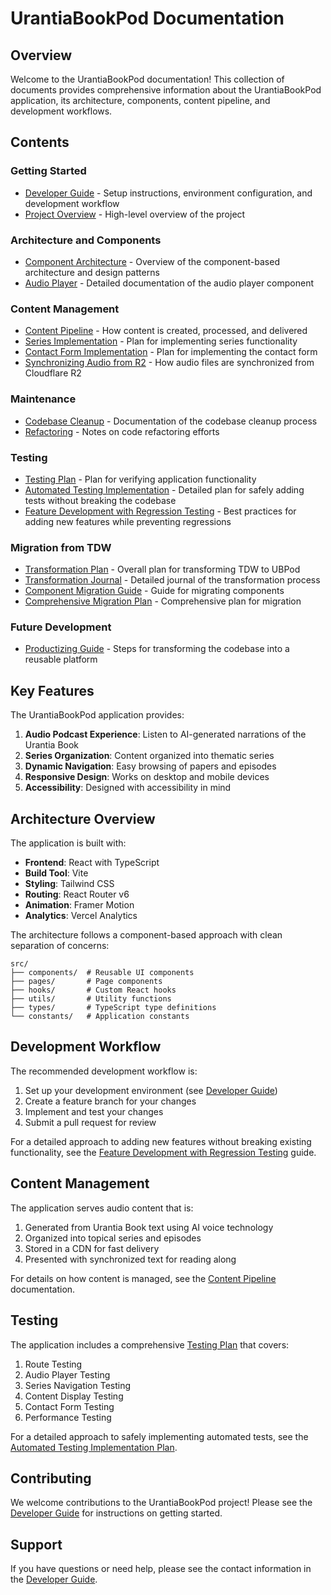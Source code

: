 # UrantiaBookPod Documentation

## Overview

Welcome to the UrantiaBookPod documentation! This collection of documents provides comprehensive information about the UrantiaBookPod application, its architecture, components, content pipeline, and development workflows.

## Contents

### Getting Started

- [Developer Guide](./development/developer-guide.md) - Setup instructions, environment configuration, and development workflow
- [Project Overview](../README.md) - High-level overview of the project

### Architecture and Components

- [Component Architecture](./development/components/architecture.md) - Overview of the component-based architecture and design patterns
- [Audio Player](./development/components/audio-player.md) - Detailed documentation of the audio player component

### Content Management

- [Content Pipeline](./content/content-pipeline.md) - How content is created, processed, and delivered
- [Series Implementation](./content/series-implementation-plan.md) - Plan for implementing series functionality
- [Contact Form Implementation](./content/contact-form-implementation-plan.md) - Plan for implementing the contact form
- [Synchronizing Audio from R2](./content/synchronizing-audio-from-R2.md) - How audio files are synchronized from Cloudflare R2

### Maintenance

- [Codebase Cleanup](./cleanup/codebase-cleanup.md) - Documentation of the codebase cleanup process
- [Refactoring](./cleanup/REFACTORING.md) - Notes on code refactoring efforts

### Testing

- [Testing Plan](./testing/testing-plan.md) - Plan for verifying application functionality
- [Automated Testing Implementation](./testing/automated-testing-implementation-plan.md) - Detailed plan for safely adding tests without breaking the codebase
- [Feature Development with Regression Testing](./testing/Feature-Development-with-Regression-Testing.md) - Best practices for adding new features while preventing regressions

### Migration from TDW

- [Transformation Plan](./migration/transformation-plan.md) - Overall plan for transforming TDW to UBPod
- [Transformation Journal](./migration/TRANSFORMATION_JOURNAL.md) - Detailed journal of the transformation process
- [Component Migration Guide](./migration/TDW-to-UBPod-Component-Migration-Guide-1b666b22be4f803d86c7e8f0943dd772.md) - Guide for migrating components
- [Comprehensive Migration Plan](./migration/TDW-to-UBPod-Comprehensive-Migration-Plan-from-Nex-1b666b22be4f807e87e9ef688e906147.md) - Comprehensive plan for migration

### Future Development

- [Productizing Guide](./productizing/productizing.md) - Steps for transforming the codebase into a reusable platform

## Key Features

The UrantiaBookPod application provides:

1. **Audio Podcast Experience**: Listen to AI-generated narrations of the Urantia Book
2. **Series Organization**: Content organized into thematic series
3. **Dynamic Navigation**: Easy browsing of papers and episodes
4. **Responsive Design**: Works on desktop and mobile devices
5. **Accessibility**: Designed with accessibility in mind

## Architecture Overview

The application is built with:

- **Frontend**: React with TypeScript
- **Build Tool**: Vite
- **Styling**: Tailwind CSS
- **Routing**: React Router v6
- **Animation**: Framer Motion
- **Analytics**: Vercel Analytics

The architecture follows a component-based approach with clean separation of concerns:

```
src/
├── components/  # Reusable UI components
├── pages/       # Page components
├── hooks/       # Custom React hooks
├── utils/       # Utility functions
├── types/       # TypeScript type definitions
└── constants/   # Application constants
```

## Development Workflow

The recommended development workflow is:

1. Set up your development environment (see [Developer Guide](./development/developer-guide.md))
2. Create a feature branch for your changes
3. Implement and test your changes
4. Submit a pull request for review

For a detailed approach to adding new features without breaking existing functionality, see the [Feature Development with Regression Testing](./testing/Feature-Development-with-Regression-Testing.md) guide.

## Content Management

The application serves audio content that is:

1. Generated from Urantia Book text using AI voice technology
2. Organized into topical series and episodes
3. Stored in a CDN for fast delivery
4. Presented with synchronized text for reading along

For details on how content is managed, see the [Content Pipeline](./content/content-pipeline.md) documentation.

## Testing

The application includes a comprehensive [Testing Plan](./testing/testing-plan.md) that covers:

1. Route Testing
2. Audio Player Testing
3. Series Navigation Testing
4. Content Display Testing
5. Contact Form Testing
6. Performance Testing

For a detailed approach to safely implementing automated tests, see the [Automated Testing Implementation Plan](./testing/automated-testing-implementation-plan.md).

## Contributing

We welcome contributions to the UrantiaBookPod project! Please see the [Developer Guide](./development/developer-guide.md) for instructions on getting started.

## Support

If you have questions or need help, please see the contact information in the [Developer Guide](./development/developer-guide.md). 